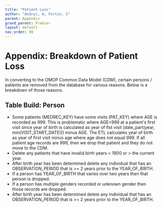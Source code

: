 ```yaml
---
title: "Patient Loss"
author: "Andryc, A; Fortin, S"
parent: Appendix
grand_parent: Premier
layout: default
nav_order: 98
---
```


# Appendix:  Breakdown of Patient Loss

In converting to the OMOP Common Data Model (CDM), certain persons / patients are removed from the database for various reasons.  Below is a breakdown of those reasons.

## Table Build:  Person
 - Some patients (MEDREC_KEY) have some visits (PAT_KEY) where AGE is recorded as 999. This is problematic where AGE=999 at a patient's first visit since year of birth is calculated as year of fist visit (date_part(year, min(VISIT_START_DATE))) minus AGE.  The ETL calculates year of birth as year of first visit minus age where age does not equal 999. If all patient age records are 999, then we drop that patient and they do not move to the CDM.
 - Delete any patients that have invalid birth years < 1900 or > the current year. 
 - After birth year has been determined delete any individual that has an OBSERVATION_PERIOD that is >= 2 years prior to the YEAR_OF_BIRTH.
 - If a person has YEAR_OF_BIRTH that varies over two years then that person is dropped.
 - If a person has multiple genders recorded or unknown gender then those records are dropped.
 - After birth year has been determined delete any individual that has an OBSERVATION_PERIOD that is >= 2 years prior to the YEAR_OF_BIRTH.